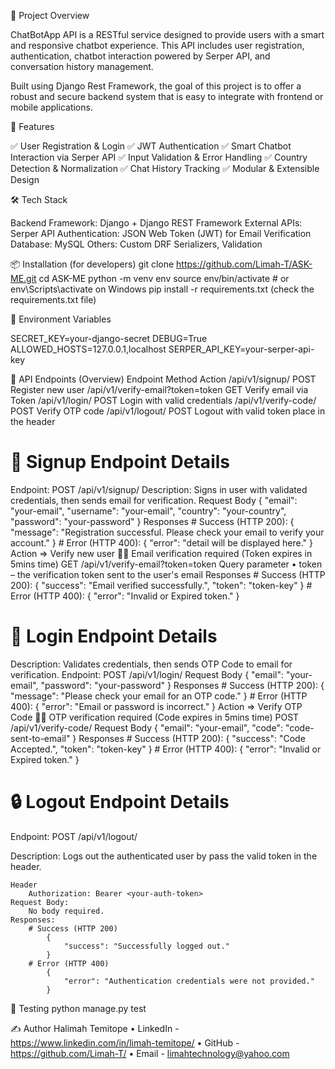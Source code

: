 📘 Project Overview

ChatBotApp API is a RESTful service designed to provide users with a smart and responsive chatbot experience. This API includes user registration, authentication, chatbot interaction powered by Serper API, and conversation history management.

Built using Django Rest Framework, the goal of this project is to offer a robust and secure backend system that is easy to integrate with frontend or mobile applications.

🚀 Features

✅ User Registration & Login
✅ JWT Authentication
✅ Smart Chatbot Interaction via Serper API
✅ Input Validation & Error Handling
✅ Country Detection & Normalization
✅ Chat History Tracking
✅ Modular & Extensible Design

🛠️ Tech Stack

Backend Framework: Django + Django REST Framework
External APIs: Serper API
Authentication: JSON Web Token (JWT) for Email Verification
Database: MySQL
Others: Custom DRF Serializers, Validation

📦 Installation (for developers)
git clone https://github.com/Limah-T/ASK-ME.git
cd ASK-ME
python -m venv env
source env/bin/activate  # or env\Scripts\activate on Windows
pip install -r requirements.txt (check the requirements.txt file)

🔐 Environment Variables

SECRET_KEY=your-django-secret
DEBUG=True
ALLOWED_HOSTS=127.0.0.1,localhost
SERPER_API_KEY=your-serper-api-key

📍 API Endpoints (Overview)
Endpoint                                Method     Action
/api/v1/signup/	                        POST	   Register new user
/api/v1/verify-email?token=token        GET        Verify email via Token
/api/v1/login/                          POST       Login with valid credentials
/api/v1/verify-code/                    POST       Verify OTP code
/api/v1/logout/                         POST       Logout with valid token place in the header


# 📝 Signup Endpoint Details
Endpoint: POST /api/v1/signup/
Description:
Signs in user with validated credentials, then sends email for verification.
    Request Body  {
                    "email": "your-email",
                    "username": "your-email",
                    "country": "your-country",
                    "password": "your-password"
                }
    Responses
    # Success (HTTP 200):
        {
        "message": "Registration successful. Please check your email to verify your account."
        }
    # Error (HTTP 400):
        {
        "error": "detail will be displayed here."
        }
    Action => Verify new user
    📧✅ Email verification required (Token expires in 5mins time)
    GET /api/v1/verify-email?token=token
    Query parameter 
        • token – the verification token sent to the user's email
    Responses
        # Success (HTTP 200):
            {
                "success": "Email verified successfully.",
                "token": "token-key"
            }
        # Error (HTTP 400):
            {
                "error": "Invalid or Expired token."
            }

# 📝 Login Endpoint Details
Description:
Validates credentials, then sends OTP Code to email for verification.
Endpoint: POST /api/v1/login/
    Request Body
                {
                    "email": "your-email",
                    "password": "your-password"
                }
    Responses
    # Success (HTTP 200):
        {
        "message": "Please check your email for an OTP code."
        }
    # Error (HTTP 400):
        {
        "error": "Email or password is incorrect."
        }
    Action => Verify OTP Code
    📧✅ OTP verification required (Code expires in 5mins time)
    POST /api/v1/verify-code/
    Request Body
                {
                    "email": "your-email",
                    "code": "code-sent-to-email"
                }
    Responses
        # Success (HTTP 200):
            {
                "success": "Code Accepted.",
                "token": "token-key"
            }
        # Error (HTTP 400):
            {
                "error": "Invalid or Expired token."
            }

# 🔒 Logout Endpoint Details
Endpoint: POST /api/v1/logout/

Description:
Logs out the authenticated user by pass the valid token in the header.

    Header
        Authorization: Bearer <your-auth-token>
    Request Body:
        No body required.
    Responses:
        # Success (HTTP 200)
            {
                "success": "Successfully logged out."
            }
        # Error (HTTP 400)
            {
                "error": "Authentication credentials were not provided."
            }

🧪 Testing
python manage.py test

✍️ Author
Halimah Temitope
• LinkedIn - https://www.linkedin.com/in/limah-temitope/
• GitHub - https://github.com/Limah-T/
• Email - limahtechnology@yahoo.com

